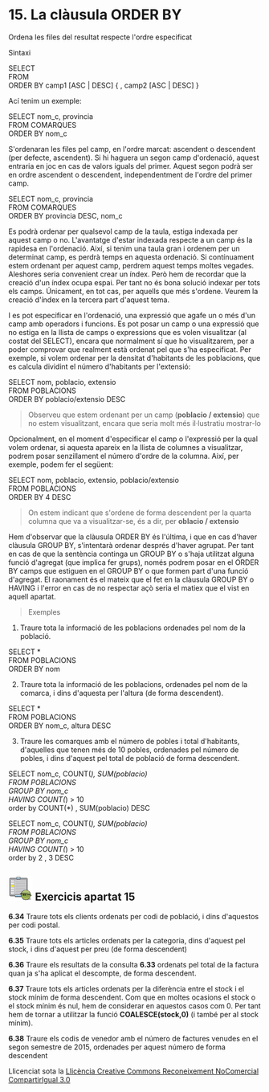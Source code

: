 # 15\. La clàusula ORDER BY

Ordena les files del resultat respecte l'ordre especificat

Sintaxi

SELECT <columnes>  
FROM <taules>  
ORDER BY camp1 [ASC | DESC] { , camp2 [ASC | DESC] }

Ací tenim un exemple:

SELECT nom_c, provincia  
FROM COMARQUES  
ORDER BY nom_c

S'ordenaran les files pel camp, en l'ordre marcat: ascendent o descendent (per
defecte, ascendent). Si hi haguera un segon camp d'ordenació, aquest entraria
en joc en cas de valors iguals del primer. Aquest segon podrà ser en ordre
ascendent o descendent, independentment de l'ordre del primer camp.

SELECT nom_c, provincia  
FROM COMARQUES  
ORDER BY provincia DESC, nom_c

Es podrà ordenar per qualsevol camp de la taula, estiga indexada per aquest
camp o no. L'avantatge d'estar indexada respecte a un camp és la rapidesa en
l'ordenació. Així, si tenim una taula gran i ordenem per un determinat camp,
es perdrà temps en aquesta ordenació. Si contínuament estem ordenant per
aquest camp, perdrem aquest temps moltes vegades. Aleshores seria convenient
crear un índex. Però hem de recordar que la creació d'un índex ocupa espai.
Per tant no és bona solució indexar per tots els camps. Únicament, en tot cas,
per aquells que més s'ordene. Veurem la creació d'índex en la tercera part
d'aquest tema.

I es pot especificar en l'ordenació, una expressió que agafe un o més d'un
camp amb operadors i funcions. Es pot posar un camp o una expressió que no
estiga en la llista de camps o expressions que es volen visualitzar (al costat
del SELECT), encara que normalment sí que ho visualitzarem, per a poder
comprovar que realment està ordenat pel que s'ha especificat. Per exemple, si
volem ordenar per la densitat d'habitants de les poblacions, que es calcula
dividint el número d'habitants per l'extensió:

SELECT nom, poblacio, extensio  
FROM POBLACIONS  
ORDER BY poblacio/extensio DESC

> Observeu que estem ordenant per un camp (**poblacio / extensio**) que no
> estem visualitzant, encara que seria molt més il·lustratiu mostrar-lo

Opcionalment, en el moment d'especificar el camp o l'expressió per la qual
volem ordenar, si aquesta apareix en la llista de columnes a visualitzar,
podrem posar senzillament el número d'ordre de la columna. Així, per exemple,
podem fer el següent:

SELECT nom, poblacio, extensio, poblacio/extensio  
FROM POBLACIONS  
ORDER BY 4 DESC

> On estem indicant que s'ordene de forma descendent per la quarta columna que
> va a visualitzar-se, és a dir, per **oblacio / extensio**

Hem d'observar que la clàusula ORDER BY és l'última, i que en cas d'haver
clàusula GROUP BY, s'intentarà ordenar després d'haver agrupat. Per tant en
cas de que la sentència continga un GROUP BY o s'haja utilitzat alguna funció
d'agregat (que implica fer grups), només podrem posar en el ORDER BY camps que
estiguen en el GROUP BY o que formen part d'una funció d'agregat. El raonament
és el mateix que el fet en la clàusula GROUP BY o HAVING i l'error en cas de
no respectar açò seria el matiex que el vist en aquell apartat.

> Exemples

  1. Traure tota la informació de les poblacions ordenades pel nom de la població.

SELECT *  
FROM POBLACIONS  
ORDER BY nom

  2. Traure tota la informació de les poblacions, ordenades pel nom de la comarca, i dins d'aquesta per l'altura (de forma descendent).

SELECT *  
FROM POBLACIONS  
ORDER BY nom_c, altura DESC

  3. Traure les comarques amb el número de pobles i total d'habitants, d'aquelles que tenen més de 10 pobles, ordenades pel número de pobles, i dins d'aquest pel total de població de forma descendent.

SELECT nom_c, COUNT(*), SUM(poblacio)  
FROM POBLACIONS  
GROUP BY nom_c  
HAVING COUNT(*) > 10  
order by COUNT(*) , SUM(poblacio) DESC

SELECT nom_c, COUNT(*), SUM(poblacio)  
FROM POBLACIONS  
GROUP BY nom_c  
HAVING COUNT(*) > 10  
order by 2 , 3 DESC


## ![](icon_activity.gif) Exercicis apartat 15

**6.34** Traure tots els clients ordenats per codi de població, i dins
d'aquestos per codi postal.

**6.35** Traure tots els articles ordenats per la categoria, dins d'aquest pel
stock, i dins d'aquest per preu (de forma descendent)

**6.36** Traure els resultats de la consulta **6.33** ordenats pel total de la
factura quan ja s'ha aplicat el descompte, de forma descendent.

**6.37** Traure tots els articles ordenats per la diferència entre el stock i
el stock mínim de forma descendent. Com que en moltes ocasions el stock o el
stock mínim és nul, hem de considerar en aquestos casos com 0. Per tant hem de
tornar a utilitzar la funció **COALESCE(stock,0)** (i també per al stock
mínim).

**6.38** Traure els codis de venedor amb el número de factures venudes en el
segon semestre de 2015, ordenades per aquest número de forma descendent

Llicenciat sota la  [Llicència Creative Commons Reconeixement NoComercial
CompartirIgual 3.0](http://creativecommons.org/licenses/by-nc-sa/3.0/)

